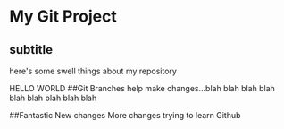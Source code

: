 # My Git Project

## subtitle
here's some swell things about my repository


HELLO WORLD
##Git Branches
help make changes...blah blah blah blah blah blah blah blah blah

##Fantastic New changes
More changes trying to learn Github
